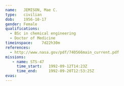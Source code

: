 ```yaml
---
name:	JEMISON, Mae C.
type:	civilian
dob:	1956-10-17
gender:	Female
qualifications:
  - BSc in chemical engineering
  - Doctor of Medicine
timeinspace:	7d22h30m
references:
  - http://www.nasa.gov/pdf/740566main_current.pdf
missions:
   - name: STS-47
     time_start:   1992-09-12T14:23Z
     time_end:     1992-09-20T12:53:25Z
evas:
---
```

